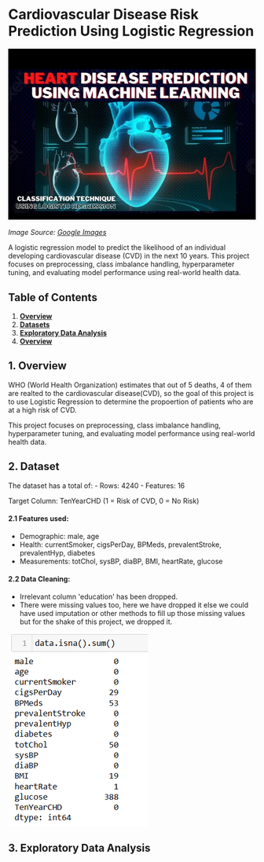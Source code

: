 # Cardiovascular Disease Risk Prediction Using Logistic Regression
![alt text](image.png)

*Image Source: [Google Images](https://images.app.goo.gl/RcmNZLhfTAZMNHfJ9)*

A logistic regression model to predict the likelihood of an individual developing cardiovascular disease (CVD) in the next 10 years. This project focuses on preprocessing, class imbalance handling, hyperparameter tuning, and evaluating model performance using real-world health data.

## Table of Contents

<ol>
<li><a href="#Overview"><b> Overview </a></b></li>
<li><a href="#Datasets"><b> Datasets </a></b></li>
<li><a href="#EDA"><b> Exploratory Data Analysis </a></b></li>
<li><a href="#overview"><b> Overview </a></b></li>
</ol>




<h2 id="Overview">1. Overview</h2>
 WHO (World Health Organization) estimates that out of 5 deaths, 4 of them are realted to the cardiovascular disease(CVD), so the goal of this project is to use Logistic Regression to determine the propoertion of patients who are at a high risk of CVD. 

 This project focuses on preprocessing, class imbalance handling, hyperparameter tuning, and evaluating model performance using real-world health data.

<h2 id="Datasets">2. Dataset</h2>
The dataset has a total of:
 - Rows: 4240
 - Features: 16

 Target Column: TenYearCHD (1 = Risk of CVD, 0 = No Risk)

#### 2.1 Features used:
- Demographic: male, age
- Health: currentSmoker, cigsPerDay, BPMeds, prevalentStroke, prevalentHyp, diabetes
- Measurements: totChol, sysBP, diaBP, BMI, heartRate, glucose

#### 2.2 Data Cleaning:
- Irrelevant column 'education' has been dropped.
- There were missing values too, here we have dropped it else we could have used imputation or other methods to fill up those missing values but for the shake of this project, we dropped it.

![alt text](image-1.png)

<h2 id="EDA">3. Exploratory Data Analysis</h2>
